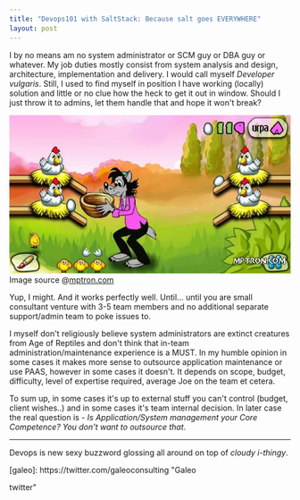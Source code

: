 ```yaml
---
title: "Devops101 with SaltStack: Because salt goes EVERYWHERE"
layout: post
---
```


I by no means am no system administrator or SCM guy or DBA guy or whatever.  My
job duties mostly consist from system analysis and design, architecture,
implementation and delivery. I would call myself _Developer vulgaris_. Still, I
used to find myself in position I have working (locally) solution and little or
no clue how the heck to get it out in window. Should I just throw it to admins,
let them handle that and hope it won't break? 

![Throwing code at admins](/img/posts/devops101_over_the_fence.jpg) 
Image source @[mptron.com](http://mptron.com/news/javagame/sisgame/3919-volk-yaycelov-nu-pogodi.html)

Yup, I might. And it works perfectly well. Until... until you are small
consultant venture with 3-5 team members and no additional separate
support/admin team to poke issues to. 

I myself don't religiously believe system administrators are extinct creatures
from Age of Reptiles and don't think that in-team administration/maintenance
experience is a MUST.  In my humble opinion in some cases it makes more sense
to outsource application maintenance or use PAAS, however in some cases it
doesn't. It depends on scope, budget, difficulty, level of expertise required,
average Joe on the team et cetera. 

To sum up, in some cases it's up to external stuff you can't control (budget,
client wishes..) and in some cases it's team internal decision. In later case
the real question is - _Is Application/System management your Core Competence?
You don't want to outsource that_.


----

Devops is new sexy buzzword glossing all around on top of _cloudy i-thingy_.

<!-- Link definition --> [galeo]: https://twitter.com/galeoconsulting "Galeo
twitter"

